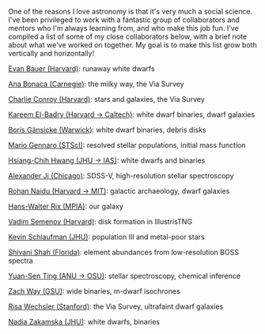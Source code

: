 One of the reasons I love astronomy is that it's very much a social science. 
I've been privileged to work with a fantastic group of collaborators and mentors who I'm always learning from, and who make this job fun. 
I've compiled a list of some of my close collaborators below, with a brief note about what we've worked on together. 
My goal is to make this list grow both vertically and horizontally! 

[Evan Bauer (Harvard)](https://evbauer.github.io/): runaway white dwarfs

[Ana Bonaca (Carnegie)](https://obs.carnegiescience.edu/dr-ana-bonaca-0): the milky way, the Via Survey

[Charlie Conroy (Harvard)](https://scholar.harvard.edu/cconroy): stars and galaxies, the Via Survey

[Kareem El-Badry (Harvard -> Caltech)](https://kareemelbadry.github.io/): white dwarf binaries, dwarf galaxies

[Boris Gänsicke (Warwick)](https://warwick.ac.uk/fac/sci/physics/research/astro/people/gaensicke/): white dwarf binaries, debris disks

[Mario Gennaro (STScI)](https://www.stsci.edu/stsci-research/research-directory/mario-gennaro): resolved stellar populations, initial mass function

[Hsiang-Chih Hwang (JHU -> IAS)](http://www.hwang-astro.me/): white dwarfs and binaries

[Alexander Ji (Chicago)](https://www.alexji.com/): SDSS-V, high-resolution stellar spectroscopy

[Rohan Naidu (Harvard -> MIT)](https://rohannaidu.github.io/): galactic archaeology, dwarf galaxies

[Hans-Walter Rix (MPIA)](https://www.mpia.de/rix.html): our galaxy

[Vadim Semenov (Harvard)](https://vadimsemenov.com/): disk formation in IllustrisTNG

[Kevin Schlaufman (JHU)](http://www.kevinschlaufman.com/): population III and metal-poor stars

[Shivani Shah (Florida)](https://sp-shah.github.io/): element abundances from low-resolution BOSS spectra

[Yuan-Sen Ting (ANU -> OSU)](https://www.mso.anu.edu.au/~yting/): stellar spectroscopy, chemical inference

[Zach Way (GSU)](https://www.linkedin.com/in/zach-way-203381147/): wide binaries, m-dwarf isochrones

[Risa Wechsler (Stanford)](https://www.risawechsler.com/): the Via Survey, ultrafaint dwarf galaxies

[Nadia Zakamska (JHU)](https://zakamska.johnshopkins.edu/): white dwarfs, binaries
